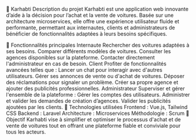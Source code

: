 🌟 Karhabti
Description du projet
Karhabti est une application web innovante d’aide à la décision pour l’achat et la vente de voitures. Basée sur une architecture microservices, elle offre une expérience utilisateur fluide et performante, permettant aux internautes, clients et administrateurs de bénéficier de fonctionnalités adaptées à leurs besoins spécifiques.

🚀 Fonctionnalités principales
Internaute
Rechercher des voitures adaptées à ses besoins.
Comparer différents modèles de voitures.
Consulter les agences disponibles sur la plateforme.
Contacter directement l'administrateur en cas de besoin.
Client
Profiter de fonctionnalités avancées telles que :
Lancer un chat pour interagir avec d'autres utilisateurs.
Gérer ses annonces de vente ou d'achat de voitures.
Déposer des réclamations pour signaler un problème.
Créer sa propre agence et ajouter des publicités professionnelles.
Administrateur
Superviser et gérer l'ensemble de la plateforme :
Gérer les comptes des utilisateurs.
Administrer et valider les demandes de création d’agences.
Valider les publicités ajoutées par les clients.
🔧 Technologies utilisées
Frontend : Vue.js, Tailwind CSS
Backend : Laravel
Architecture : Microservices
Méthodologie : Scrum
🎯 Objectif
Karhabti vise à simplifier et optimiser le processus d'achat et de vente de voitures tout en offrant une plateforme fiable et conviviale pour tous les acteurs.
